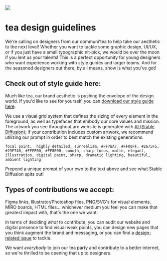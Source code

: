 <div align="left">
<a href="https://tea.xyz/"><img src="https://tea.xyz/banner.png" /></a>
  <h1>tea design guidelines</h1>
  <p>We&#39;re calling on designers from our communi&#39;tea to help take our aesthetic to the next level! Whether you want to tackle some graphic design, UI/UX, or if you just have a small typographic nit&#8208;pick, we would be over the moon if you lent us your talents! This is a perfect opportunity for young designers who want experience working with style guides and larger teams. And for the seasoned designers out there, by all means, show is what you&#39;ve got!</p>
</div>

## Check out of style guide here:

Much like tea, our brand aesthetic is pushing the envelope of the design world. If you'd like to see for yourself, you can [download our style guide here](https://tea.xyz/Tea%20Brand%20Guidelines%20-%202022.pdf).

We use a visual grid system that defines the sizing of every element in the foreground, as well as typefaces that embody our core values and mission. The artwork you see throughout are website is generated with [AI (Stable Diffusion)](https://beta.dreamstudio.ai/dream); if your contribution includes custom artwork, we recommend utilizing our prompt in order to best match the existing generations:

`focal point,  highly detailed, surrealism, #FF7BA7, #FF00FF, #2675F5, #29F746, #FFFF00, #FF8E00, smooth, sharp focus, matte, elegant, illustration, digital paint, sharp, dramatic lighting, beautiful, ambient lighting`

Prepend a unique prompt of your own to the text above and see what Stable Diffusion spits out!

## Types of contributions we accept:

Figma links, Illustrator/Photoshop files, PNG/SVG's for visual elements, MIRO boards, HTML files... whichever medium you feel you can make that greatest impact with, that's the one we want.

In terms of deciding *what* to contribute, you can audit our website and digital presence to find visual weak points, you can design new pages that you think augment the brand and messaging, or you can find a [design-related issue](https://github.com/teaxyz/www/issues) to tackle.

We want *everybody* to join our tea party and contribute to a better internet, so we're thrilled to be opening that up to designers.
